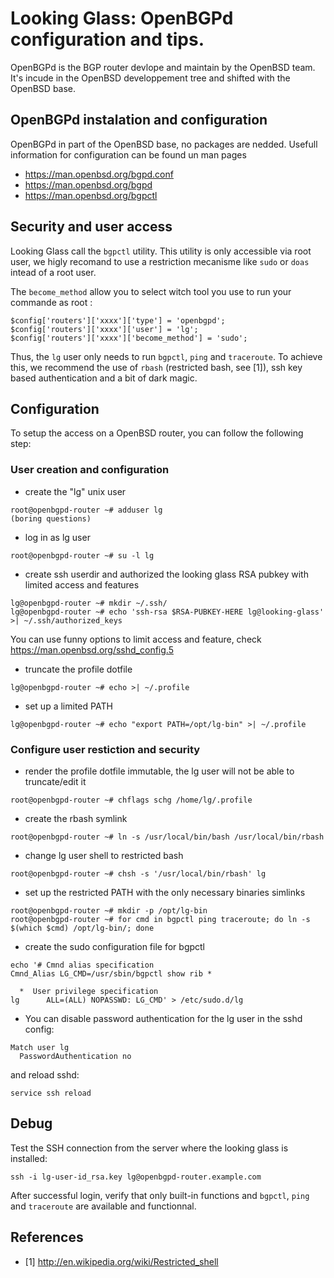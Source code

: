 # Looking Glass: OpenBGPd configuration and tips.

OpenBGPd is the BGP router devlope and maintain by the OpenBSD team.
It's incude in the OpenBSD developpement tree and shifted with the OpenBSD base.

## OpenBGPd instalation and configuration

OpenBGPd in part of the OpenBSD base, no packages are nedded.
Usefull information for configuration can be found un man pages

  * https://man.openbsd.org/bgpd.conf
  * https://man.openbsd.org/bgpd
  * https://man.openbsd.org/bgpctl

## Security and user access

Looking Glass call the `bgpctl` utility. This utility is only accessible via root user, we higly
recomand to use a restriction mecanisme like `sudo` or `doas` intead of a root user.

The `become_method` allow you to select witch tool you use to run your commande as root :
```
$config['routers']['xxxx']['type'] = 'openbgpd';
$config['routers']['xxxx']['user'] = 'lg';
$config['routers']['xxxx']['become_method'] = 'sudo';
```

Thus, the `lg` user only needs to run `bgpctl`, `ping` and `traceroute`. To achieve this, we
recommend the use of `rbash` (restricted bash, see [1]), ssh key based authentication
and a bit of dark magic.

## Configuration

To setup the access on a OpenBSD router, you can follow the following step:

### User creation and configuration
  * create the "lg" unix user
```
root@openbgpd-router ~# adduser lg
(boring questions)
```

  *  log in as lg user
```
root@openbgpd-router ~# su -l lg
```

  *  create ssh userdir and authorized the looking glass RSA pubkey with limited access and features
```
lg@openbgpd-router ~# mkdir ~/.ssh/
lg@openbgpd-router ~# echo 'ssh-rsa $RSA-PUBKEY-HERE lg@looking-glass' >| ~/.ssh/authorized_keys
```

You can use funny options to limit access and feature, check https://man.openbsd.org/sshd_config.5

  *  truncate the profile dotfile
```
lg@openbgpd-router ~# echo >| ~/.profile
```

  *  set up a limited PATH
```
lg@openbgpd-router ~# echo "export PATH=/opt/lg-bin" >| ~/.profile
```

### Configure user restiction and security

  *  render the profile dotfile immutable, the lg user will not be able to truncate/edit it
```
root@openbgpd-router ~# chflags schg /home/lg/.profile
```

  *  create the rbash symlink
```
root@openbgpd-router ~# ln -s /usr/local/bin/bash /usr/local/bin/rbash
```

  *  change lg user shell to restricted bash
```
root@openbgpd-router ~# chsh -s '/usr/local/bin/rbash' lg
```

  *  set up the restricted PATH with the only necessary binaries simlinks
```
root@openbgpd-router ~# mkdir -p /opt/lg-bin
root@openbgpd-router ~# for cmd in bgpctl ping traceroute; do ln -s $(which $cmd) /opt/lg-bin/; done
```

  *  create the sudo configuration file for bgpctl
```
echo '# Cmnd alias specification
Cmnd_Alias LG_CMD=/usr/sbin/bgpctl show rib *

  *  User privilege specification
lg      ALL=(ALL) NOPASSWD: LG_CMD' > /etc/sudo.d/lg
```

  * You can disable password authentication for the lg user in the sshd config:
```
Match user lg
  PasswordAuthentication no
```

and reload sshd:

`service ssh reload`

## Debug

Test the SSH connection from the server where the looking glass is installed:

`ssh -i lg-user-id_rsa.key lg@openbgpd-router.example.com`

After successful login, verify that only built-in functions and `bgpctl`, `ping`
and `traceroute` are available and functionnal.

## References

  * [1] http://en.wikipedia.org/wiki/Restricted_shell
